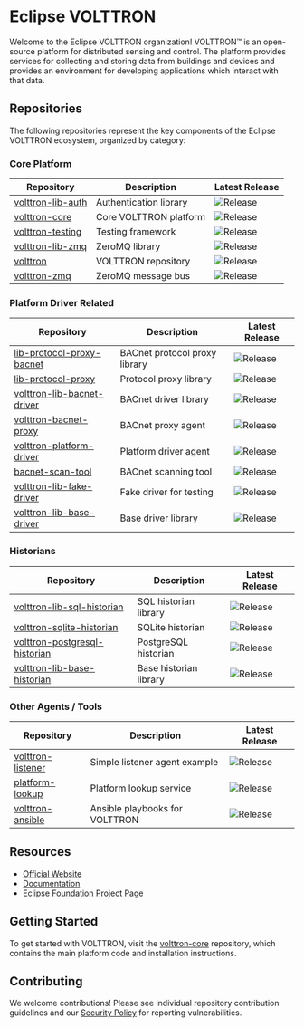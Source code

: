 # Eclipse VOLTTRON

Welcome to the Eclipse VOLTTRON organization! VOLTTRON™ is an open-source platform for distributed sensing and control. The platform provides services for collecting and storing data from buildings and devices and provides an environment for developing applications which interact with that data.

## Repositories

The following repositories represent the key components of the Eclipse VOLTTRON ecosystem, organized by category:

### Core Platform

| Repository | Description | Latest Release |
|------------|-------------|----------------|
| [volttron-lib-auth](https://github.com/eclipse-volttron/volttron-lib-auth) | Authentication library | ![Release](https://img.shields.io/github/v/release/eclipse-volttron/volttron-lib-auth?include_prereleases&label=&cacheSeconds=300) |
| [volttron-core](https://github.com/eclipse-volttron/volttron-core) | Core VOLTTRON platform | ![Release](https://img.shields.io/github/v/release/eclipse-volttron/volttron-core?include_prereleases&label=&cacheSeconds=300) |
| [volttron-testing](https://github.com/eclipse-volttron/volttron-testing) | Testing framework | ![Release](https://img.shields.io/github/v/release/eclipse-volttron/volttron-testing?include_prereleases&label=&cacheSeconds=300) |
| [volttron-lib-zmq](https://github.com/eclipse-volttron/volttron-lib-zmq) | ZeroMQ library | ![Release](https://img.shields.io/github/v/release/eclipse-volttron/volttron-lib-zmq?include_prereleases&label=&cacheSeconds=300) |
| [volttron](https://github.com/eclipse-volttron/volttron) | VOLTTRON repository | ![Release](https://img.shields.io/github/v/release/eclipse-volttron/volttron-zmq?include_prereleases&label=&cacheSeconds=300) |
| [volttron-zmq](https://github.com/eclipse-volttron/volttron-zmq) | ZeroMQ message bus | ![Release](https://img.shields.io/github/v/release/eclipse-volttron/volttron-zmq?include_prereleases&label=&cacheSeconds=300) |

### Platform Driver Related

| Repository | Description | Latest Release |
|------------|-------------|----------------|
| [lib-protocol-proxy-bacnet](https://github.com/eclipse-volttron/lib-protocol-proxy-bacnet) | BACnet protocol proxy library | ![Release](https://img.shields.io/github/v/release/eclipse-volttron/lib-protocol-proxy-bacnet?include_prereleases&label=&cacheSeconds=300) |
| [lib-protocol-proxy](https://github.com/eclipse-volttron/lib-protocol-proxy) | Protocol proxy library | ![Release](https://img.shields.io/github/v/release/eclipse-volttron/lib-protocol-proxy?include_prereleases&label=&cacheSeconds=300) |
| [volttron-lib-bacnet-driver](https://github.com/eclipse-volttron/volttron-lib-bacnet-driver) | BACnet driver library | ![Release](https://img.shields.io/github/v/release/eclipse-volttron/volttron-lib-bacnet-driver?include_prereleases&label=&cacheSeconds=300) |
| [volttron-bacnet-proxy](https://github.com/eclipse-volttron/volttron-bacnet-proxy) | BACnet proxy agent | ![Release](https://img.shields.io/github/v/release/eclipse-volttron/volttron-bacnet-proxy?include_prereleases&label=&cacheSeconds=300) |
| [volttron-platform-driver](https://github.com/eclipse-volttron/volttron-platform-driver) | Platform driver agent | ![Release](https://img.shields.io/github/v/release/eclipse-volttron/volttron-platform-driver?include_prereleases&label=&cacheSeconds=300) |
| [bacnet-scan-tool](https://github.com/eclipse-volttron/bacnet-scan-tool) | BACnet scanning tool | ![Release](https://img.shields.io/github/v/release/eclipse-volttron/bacnet-scan-tool?include_prereleases&label=&cacheSeconds=300) |
| [volttron-lib-fake-driver](https://github.com/eclipse-volttron/volttron-lib-fake-driver) | Fake driver for testing | ![Release](https://img.shields.io/github/v/release/eclipse-volttron/volttron-lib-fake-driver?include_prereleases&label=&cacheSeconds=300) |
| [volttron-lib-base-driver](https://github.com/eclipse-volttron/volttron-lib-base-driver) | Base driver library | ![Release](https://img.shields.io/github/v/release/eclipse-volttron/volttron-lib-base-driver?include_prereleases&label=&cacheSeconds=300) |

### Historians

| Repository | Description | Latest Release |
|------------|-------------|----------------|
| [volttron-lib-sql-historian](https://github.com/eclipse-volttron/volttron-lib-sql-historian) | SQL historian library | ![Release](https://img.shields.io/github/v/release/eclipse-volttron/volttron-lib-sql-historian?include_prereleases&label=&cacheSeconds=300) |
| [volttron-sqlite-historian](https://github.com/eclipse-volttron/volttron-sqlite-historian) | SQLite historian | ![Release](https://img.shields.io/github/v/release/eclipse-volttron/volttron-sqlite-historian?include_prereleases&label=&cacheSeconds=300) |
| [volttron-postgresql-historian](https://github.com/eclipse-volttron/volttron-postgresql-historian) | PostgreSQL historian | ![Release](https://img.shields.io/github/v/release/eclipse-volttron/volttron-postgresql-historian?include_prereleases&label=&cacheSeconds=300) |
| [volttron-lib-base-historian](https://github.com/eclipse-volttron/volttron-lib-base-historian) | Base historian library | ![Release](https://img.shields.io/github/v/release/eclipse-volttron/volttron-lib-base-historian?include_prereleases&label=&cacheSeconds=300) |

### Other Agents / Tools

| Repository | Description | Latest Release |
|------------|-------------|----------------|
| [volttron-listener](https://github.com/eclipse-volttron/volttron-listener) | Simple listener agent example | ![Release](https://img.shields.io/github/v/release/eclipse-volttron/volttron-listener?include_prereleases&label=&cacheSeconds=300) |
| [platform-lookup](https://github.com/eclipse-volttron/platform-lookup) | Platform lookup service | ![Release](https://img.shields.io/github/v/release/eclipse-volttron/platform-lookup?include_prereleases&label=&cacheSeconds=300) |
| [volttron-ansible](https://github.com/eclipse-volttron/volttron-ansible) | Ansible playbooks for VOLTTRON | ![Release](https://img.shields.io/github/v/release/eclipse-volttron/volttron-ansible?include_prereleases&label=&cacheSeconds=300) |

## Resources

- [Official Website](https://volttron.org/)
- [Documentation](https://eclipse-volttron.readthedocs.io/)
- [Eclipse Foundation Project Page](https://projects.eclipse.org/projects/iot.volttron)

## Getting Started

To get started with VOLTTRON, visit the [volttron-core](https://github.com/eclipse-volttron/volttron-core) repository, which contains the main platform code and installation instructions.

## Contributing

We welcome contributions! Please see individual repository contribution guidelines and our [Security Policy](./SECURITY.md) for reporting vulnerabilities.
